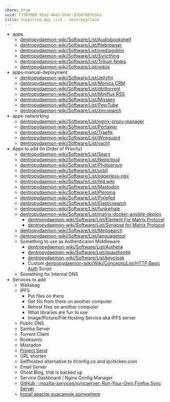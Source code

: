 ```yaml
---
share: true
uuid: f738f680-95a2-46e5-bb4c-57b67687e36a
title: Supported App List - DentropyCloud
---
```

* apps
	* [dentropydaemon-wiki/Software/List/Audiobookshelf](/undefined)
	* [dentropydaemon-wiki/Software/List/filebrowser](/undefined)
	* [dentropydaemon-wiki/Software/List/mediagoblin](/undefined)
	* [dentropydaemon-wiki/Software/List/Syncthing](/undefined)
	* [dentropydaemon-wiki/Software/List/Trilium Notes](/undefined)
	* [dentropydaemon-wiki/Software/List/wikijs](/undefined)
* apps-manual-deployment
	* [dentropydaemon-wiki/Software/List/Jellyfin](/undefined)
	* [dentropydaemon-wiki/Software/List/Monica CRM](/undefined)
	* [dentropydaemon-wiki/Software/List/qbittorrent](/undefined)
	* [dentropydaemon-wiki/Software/List/Miniflux RSS](/undefined)
	* [dentropydaemon-wiki/Software/List/Misskey](/undefined)
	* [dentropydaemon-wiki/Software/List/PeerTube](/undefined)
	* [dentropydaemon-wiki/Software/List/zincsearch](/undefined)
* apps-networking
	* [dentropydaemon-wiki/Software/List/nginx-proxy-manager](/undefined) 
	* [dentropydaemon-wiki/Software/List/Portainer](/undefined)
	* [dentropydaemon-wiki/Software/List/Traefik](/undefined)
	* [dentropydaemon-wiki/Software/List/Wireguard](/undefined)
	* [dentropydaemon-wiki/Software/List/yacht](/undefined)
* Apps to add (In Order of Priority)
	* [dentropydaemon-wiki/Software/List/Searx](/undefined)
	* [dentropydaemon-wiki/Software/List/Nextcloud](/undefined) 
	* [dentropydaemon-wiki/Software/List/Photoprism](/undefined)
	* [dentropydaemon-wiki/Software/List/urbit](/undefined)
	* [dentropydaemon-wiki/Software/List/paperless-ngx](/undefined)
	* [dentropydaemon-wiki/Software/List/fed.wiki](/undefined)
	* [dentropydaemon-wiki/Software/List/Mastodon](/undefined)
	* [dentropydaemon-wiki/Software/List/Pleroma](/undefined)
	* [dentropydaemon-wiki/Software/List/Pixlefed](/undefined)
	* [dentropydaemon-wiki/Software/List/Elasticsearch](/undefined)
	* [dentropydaemon-wiki/Software/List/funkwhale](/undefined)
	* [dentropydaemon-wiki/Software/List/matrix-docker-ansible-deploy](/undefined)
		* [dentropydaemon-wiki/Software/List/Element For Matrix Protocol](/undefined)
		* [dentropydaemon-wiki/Software/List/Synapse for Matrix Protocol](/undefined)
	* [dentropydaemon-wiki/Software/List/Meilisearch](/undefined)
	* [dentropydaemon-wiki/Software/List/languagetool](/undefined)
	* Something to use as Authenticaion Middleware
		* [dentropydaemon-wiki/Software/List/Authelia](/undefined) 
		* [dentropydaemon-wiki/Software/List/goauthentik](/undefined)
		* [dentropydaemon-wiki/Software/List/keycloak](/undefined)
		* Custom [dentropydaemon-wiki/Wiki/Concepts/List/HTTP Basic Auth](/undefined) Script 
	* Something for Internal DNS
* Services to add
    *   Wallabag
    *   IPFS
        *   Put files on there
        *   Get fils from there on another computer
        *   Rehost files on another computer
        *   What libraries are fun to use
        *   Image/Picture/File Hosting Service aka IPFS server
    *   Public DNS
    *   Samba Server
    *   Torrent Client
    *   Booksonic
    *   Mastadon
    *   [Project Send](https://fleet.linuxserver.io/image?name=linuxserver/projectsend)
    *   URL shorten
    *   Selfhosted alternative to ifconfig.co and ipchicken.com
    *   Email Server
    *   Ghost Blog, that is backed up
    *   Service Dashboard / Nginx Config Manager
    *   [GitHub - mozilla-services/syncserver: Run-Your-Own Firefox Sync Server](https://github.com/mozilla-services/syncserver)
    *   [Install apache guacamole somewhere](https://guacamole.apache.org/)